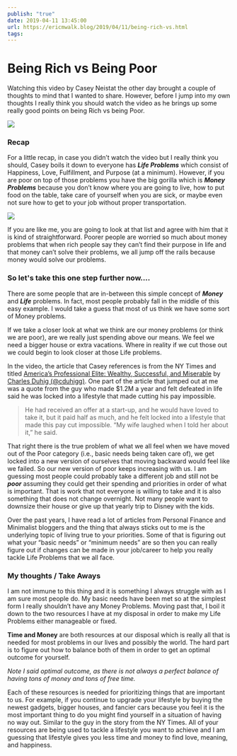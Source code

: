 ```yaml
---
publish: "true"
date: 2019-04-11 13:45:00
url: https://ericmwalk.blog/2019/04/11/being-rich-vs.html
tags: 
---
```


# Being Rich vs Being Poor

Watching this video by Casey Neistat the other day brought a couple of thoughts to mind that I wanted to share. However, before I jump into my own thoughts I really think you should watch the video as he brings up some really good points on being Rich vs being Poor.

![](https://www.youtube.com/embed/ROfBLx6bLZI)

### Recap
For a little recap, in case you didn’t watch the video but I really think you should, Casey boils it down to everyone has ***Life Problems*** which consist of Happiness, Love, Fulfillment, and Purpose (at a minimum). However, if you are poor on top of those problems you have the big gorilla which is ***Money Problems*** because you don’t know where you are going to live, how to put food on the table, take care of yourself when you are sick, or maybe even not sure how to get to your job without proper transportation.


![](https://ericmwalk.blog/uploads/2021/bfdfb325c4.png)

If you are like me, you are going to look at that list and agree with him that it is kind of straightforward. Poorer people are worried so much about money problems that when rich people say they can’t find their purpose in life and that money can’t solve their problems, we all jump off the rails because money would solve our problems. 

### So let's take this one step further now….
There are some people that are in-between this simple concept of ***Money*** and ***Life*** problems. In fact, most people probably fall in the middle of this easy example. I would take a guess that most of us think we have some sort of Money problems.

If we take a closer look at what we think are our money problems (or think we are poor), are we really just spending above our means. We feel we need a bigger house or extra vacations. Where in reality if we cut those out we could begin to look closer at those Life problems.

In the video, the article that Casey references is from the NY Times and titled [America’s Professional Elite: Wealthy, Successful, and Miserable](https://www.nytimes.com/interactive/2019/02/21/magazine/elite-professionals-jobs-happiness.html) by [Charles Duhig (@cduhigg)](https://twitter.com/cduhigg). One part of the article that jumped out at me was a quote from the guy who made $1.2M a year and felt defeated in life said he was locked into a lifestyle that made cutting his pay impossible.

>He had received an offer at a start-up, and he would have loved to take it, but it paid half as much, and he felt locked into a lifestyle that made this pay cut impossible. “My wife laughed when I told her about it,” he said.

That right there is the true problem of what we all feel when we have moved out of the Poor category (i.e., basic needs being taken care of), we get locked into a new version of ourselves that moving backward would feel like we failed. So our new version of poor keeps increasing with us. I am guessing most people could probably take a different job and still not be ***poor*** assuming they could get their spending and priorities in order of what is important. That is work that not everyone is willing to take and it is also something that does not change overnight. Not many people want to downsize their house or give up that yearly trip to Disney with the kids.

Over the past years, I have read a lot of articles from Personal Finance and Minimalist bloggers and the thing that always sticks out to me is the underlying topic of living true to your priorities. Some of that is figuring out what your “basic needs” or “minimum needs” are so then you can really figure out if changes can be made in your job/career to help you really tackle Life Problems that we all face. 

### My thoughts / Take Aways
I am not immune to this thing and it is something I always struggle with as I am sure most people do. My basic needs have been met so at the simplest form I really shouldn’t have any Money Problems. Moving past that, I boil it down to the two resources I have at my disposal in order to make my Life Problems either manageable or fixed. 

**Time and Money** are both resources at our disposal which is really all that is needed for most problems in our lives and possibly the world. The hard part is to figure out how to balance both of them in order to get an optimal outcome for yourself. 

*Note I said optimal outcome, as there is not always a perfect balance of having tons of money and tons of free time.*

Each of these resources is needed for prioritizing things that are important to us. For example, if you continue to upgrade your lifestyle by buying the newest gadgets, bigger houses, and fancier cars because you feel it is the most important thing to do you might find yourself in a situation of having no way out. Similar to the guy in the story from the NY Times. All of your resources are being used to tackle a lifestyle you want to achieve and I am guessing that lifestyle gives you less time and money to find love, meaning, and happiness.
